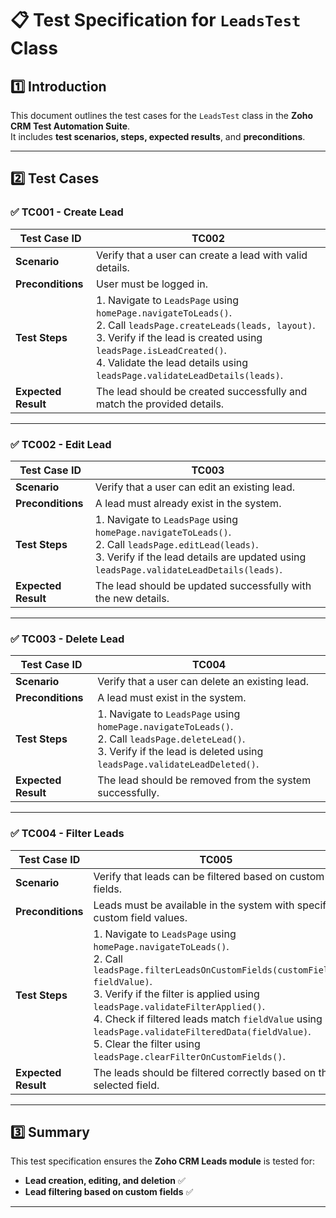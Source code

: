 # 📋 Test Specification for `LeadsTest` Class

## **1️⃣ Introduction**
This document outlines the test cases for the `LeadsTest` class in the **Zoho CRM Test Automation Suite**.  
It includes **test scenarios, steps, expected results**, and **preconditions**.

---

## **2️⃣ Test Cases**

### **✅ TC001 - Create Lead**
| **Test Case ID** | TC002 |
|------------------|------|
| **Scenario** | Verify that a user can create a lead with valid details. |
| **Preconditions** | User must be logged in. |
| **Test Steps** | 1. Navigate to `LeadsPage` using `homePage.navigateToLeads()`. <br> 2. Call `leadsPage.createLeads(leads, layout)`. <br> 3. Verify if the lead is created using `leadsPage.isLeadCreated()`. <br> 4. Validate the lead details using `leadsPage.validateLeadDetails(leads)`. |
| **Expected Result** | The lead should be created successfully and match the provided details. |

---

### **✅ TC002 - Edit Lead**
| **Test Case ID** | TC003 |
|------------------|------|
| **Scenario** | Verify that a user can edit an existing lead. |
| **Preconditions** | A lead must already exist in the system. |
| **Test Steps** | 1. Navigate to `LeadsPage` using `homePage.navigateToLeads()`. <br> 2. Call `leadsPage.editLead(leads)`. <br> 3. Verify if the lead details are updated using `leadsPage.validateLeadDetails(leads)`. |
| **Expected Result** | The lead should be updated successfully with the new details. |

---

### **✅ TC003 - Delete Lead**
| **Test Case ID** | TC004 |
|------------------|------|
| **Scenario** | Verify that a user can delete an existing lead. |
| **Preconditions** | A lead must exist in the system. |
| **Test Steps** | 1. Navigate to `LeadsPage` using `homePage.navigateToLeads()`. <br> 2. Call `leadsPage.deleteLead()`. <br> 3. Verify if the lead is deleted using `leadsPage.validateLeadDeleted()`. |
| **Expected Result** | The lead should be removed from the system successfully. |

---

### **✅ TC004 - Filter Leads**
| **Test Case ID** | TC005 |
|------------------|------|
| **Scenario** | Verify that leads can be filtered based on custom fields. |
| **Preconditions** | Leads must be available in the system with specific custom field values. |
| **Test Steps** | 1. Navigate to `LeadsPage` using `homePage.navigateToLeads()`. <br> 2. Call `leadsPage.filterLeadsOnCustomFields(customField, fieldValue)`. <br> 3. Verify if the filter is applied using `leadsPage.validateFilterApplied()`. <br> 4. Check if filtered leads match `fieldValue` using `leadsPage.validateFilteredData(fieldValue)`. <br> 5. Clear the filter using `leadsPage.clearFilterOnCustomFields()`. |
| **Expected Result** | The leads should be filtered correctly based on the selected field. |

---

## **3️⃣ Summary**
This test specification ensures the **Zoho CRM Leads module** is tested for:
- **Lead creation, editing, and deletion** ✅
- **Lead filtering based on custom fields** ✅

---